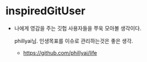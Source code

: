 # inspiredGitUser
* 나에게 영감을 주는 깃헙 사용자들을 쭈욱 모아볼 생각이다. 

    phillyai님. 
    인생목표를 이슈로 관리하는것은 좋은 생각. 
    * https://github.com/phillyai/life
    
    
    
